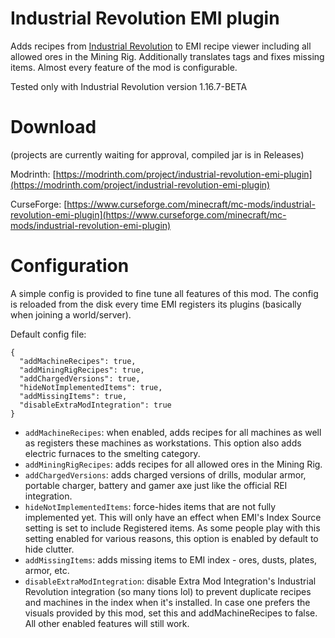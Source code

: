 # Industrial Revolution EMI plugin
Adds recipes from [Industrial Revolution](https://github.com/GabrielOlvH/Industrial-Revolution) to EMI recipe viewer including all allowed ores in the Mining Rig. Additionally translates tags and fixes missing items. Almost every feature of the mod is configurable.

Tested only with Industrial Revolution version 1.16.7-BETA

# Download

(projects are currently waiting for approval, compiled jar is in Releases)

Modrinth: [https://modrinth.com/project/industrial-revolution-emi-plugin](https://modrinth.com/project/industrial-revolution-emi-plugin)

CurseForge: [https://www.curseforge.com/minecraft/mc-mods/industrial-revolution-emi-plugin](https://www.curseforge.com/minecraft/mc-mods/industrial-revolution-emi-plugin)

# Configuration

A simple config is provided to fine tune all features of this mod. The config is reloaded from the disk every time EMI registers its plugins (basically when joining a world/server).

Default config file:
```
{
  "addMachineRecipes": true,
  "addMiningRigRecipes": true,
  "addChargedVersions": true,
  "hideNotImplementedItems": true,
  "addMissingItems": true,
  "disableExtraModIntegration": true
}
```

 - `addMachineRecipes`: when enabled, adds recipes for all machines as well as registers these machines as workstations. This option also adds electric furnaces to the smelting category.
 - `addMiningRigRecipes`: adds recipes for all allowed ores in the Mining Rig.
 - `addChargedVersions`: adds charged versions of drills, modular armor, portable charger, battery and gamer axe just like the official REI integration.
 - `hideNotImplementedItems`: force-hides items that are not fully implemented yet. This will only have an effect when EMI's Index Source setting is set to include Registered items. As some people play with this setting enabled for various reasons, this option is enabled by default to hide clutter.
 - `addMissingItems`: adds missing items to EMI index - ores, dusts, plates, armor, etc.
 - `disableExtraModIntegration`: disable Extra Mod Integration's Industrial Revolution integration (so many tions lol) to prevent duplicate recipes and machines in the index when it's installed. In case one prefers the visuals provided by this mod, set this and addMachineRecipes to false. All other enabled features will still work.
